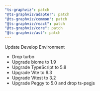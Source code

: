 ```yaml
---
"ts-graphviz": patch
"@ts-graphviz/adapter": patch
"@ts-graphviz/common": patch
"@ts-graphviz/react": patch
"@ts-graphviz/core": patch
"@ts-graphviz/ast": patch
---
```


Update Develop Environment
- Drop turbo
- Upgrade biome to 1.9
- Upgrade TypeScript to 5.8
- Upgrade Vite to 6.3
- Upgrade Vitest to 3.2
- Upgrade Peggy to 5.0 and drop ts-pegjs

